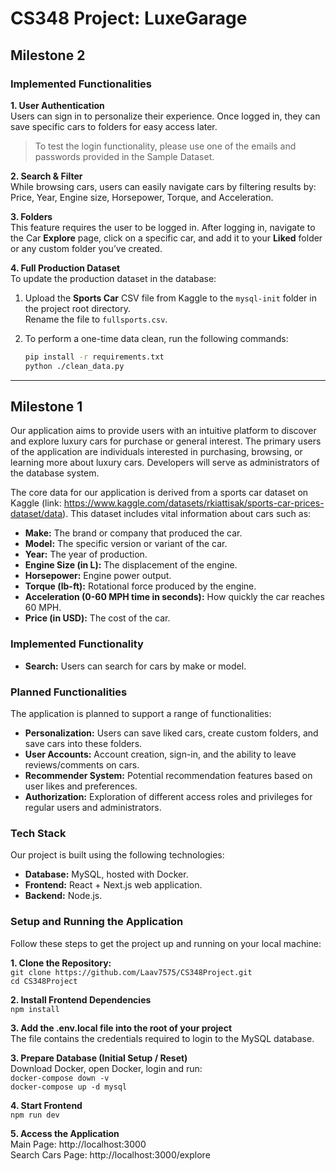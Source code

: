 # CS348 Project: LuxeGarage

## Milestone 2
### Implemented Functionalities
**1. User Authentication**  
Users can sign in to personalize their experience. Once logged in, they can save specific cars to folders for easy access later.  
> To test the login functionality, please use one of the emails and passwords provided in the Sample Dataset.

**2. Search & Filter**  
While browsing cars, users can easily navigate cars by filtering results by: Price, Year, Engine size, Horsepower, Torque, and Acceleration.

**3. Folders**  
This feature requires the user to be logged in. After logging in, navigate to the Car **Explore** page, click on a specific car, and add it to your **Liked** folder or any custom folder you’ve created.

**4. Full Production Dataset**  
To update the production dataset in the database:
1. Upload the **Sports Car** CSV file from Kaggle to the `mysql-init` folder in the project root directory.  
   Rename the file to `fullsports.csv`.

2. To perform a one-time data clean, run the following commands:

   ```bash
   pip install -r requirements.txt
   python ./clean_data.py
---
## Milestone 1
Our application aims to provide users with an intuitive platform to discover and explore luxury cars for purchase or general interest. The primary users of the application are individuals interested in purchasing, browsing, or learning more about luxury cars. Developers will serve as administrators of the database system.

The core data for our application is derived from a sports car dataset on Kaggle (link: https://www.kaggle.com/datasets/rkiattisak/sports-car-prices-dataset/data). This dataset includes vital information about cars such as:
* **Make:** The brand or company that produced the car.
* **Model:** The specific version or variant of the car.
* **Year:** The year of production.
* **Engine Size (in L):** The displacement of the engine.
* **Horsepower:** Engine power output.
* **Torque (lb-ft):** Rotational force produced by the engine.
* **Acceleration (0-60 MPH time in seconds):** How quickly the car reaches 60 MPH.
* **Price (in USD):** The cost of the car.

### Implemented Functionality
* **Search:** Users can search for cars by make or model.

### Planned Functionalities
The application is planned to support a range of functionalities:
* **Personalization:** Users can save liked cars, create custom folders, and save cars into these folders.
* **User Accounts:** Account creation, sign-in, and the ability to leave reviews/comments on cars.
* **Recommender System:** Potential recommendation features based on user likes and preferences.
* **Authorization:** Exploration of different access roles and privileges for regular users and administrators.

### Tech Stack
Our project is built using the following technologies:
* **Database:** MySQL, hosted with Docker.
* **Frontend:** React + Next.js web application.
* **Backend:** Node.js.

### Setup and Running the Application <br>
Follow these steps to get the project up and running on your local machine:

**1. Clone the Repository:** <br>
   `git clone https://github.com/Laav7575/CS348Project.git`<br>
   `cd CS348Project`

**2. Install Frontend Dependencies** <br>
   `npm install`

**3. Add the .env.local file into the root of your project** <br>
The file contains the credentials required to login to the MySQL database.

**3. Prepare Database (Initial Setup / Reset)** <br>
Download Docker, open Docker, login and run: <br>
   `docker-compose down -v`<br>
   `docker-compose up -d mysql`

**4. Start Frontend** <br>
`npm run dev`

**5. Access the Application** <br>
Main Page: http://localhost:3000<br>
Search Cars Page: http://localhost:3000/explore   
